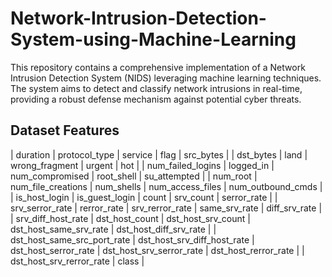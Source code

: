 # Network-Intrusion-Detection-System-using-Machine-Learning
This repository contains a comprehensive implementation of a Network Intrusion Detection System (NIDS) leveraging machine learning techniques. The system aims to detect and classify network intrusions in real-time, providing a robust defense mechanism against potential cyber threats.

## Dataset Features

| duration | protocol_type | service | flag | src_bytes |
| dst_bytes | land | wrong_fragment | urgent | hot |
| num_failed_logins | logged_in | num_compromised | root_shell | su_attempted |
| num_root | num_file_creations | num_shells | num_access_files | num_outbound_cmds |
| is_host_login | is_guest_login | count | srv_count | serror_rate |
| srv_serror_rate | rerror_rate | srv_rerror_rate | same_srv_rate | diff_srv_rate |
| srv_diff_host_rate | dst_host_count | dst_host_srv_count | dst_host_same_srv_rate | dst_host_diff_srv_rate |
| dst_host_same_src_port_rate | dst_host_srv_diff_host_rate | dst_host_serror_rate | dst_host_srv_serror_rate | dst_host_rerror_rate |
| dst_host_srv_rerror_rate | class |


